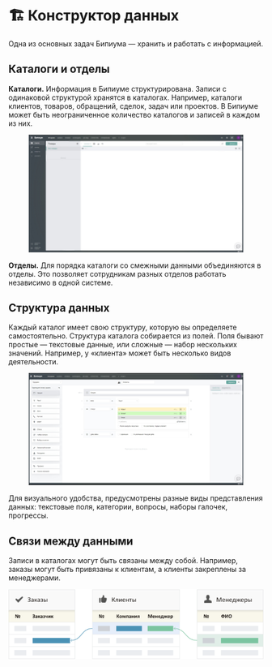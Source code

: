 # 🏗️ Конструктор данных

Одна из основных задач Бипиума — хранить и работать с информацией.

## Каталоги и отделы

**Каталоги.** Информация в Бипиуме структурирована. Записи с одинаковой структурой хранятся в каталогах. Например, каталоги клиентов, товаров, обращений, сделок, задач или проектов. В Бипиуме может быть неограниченное количество каталогов и записей в каждом из них.

<figure><img src="../../.gitbook/assets/image.jpg" alt=""><figcaption></figcaption></figure>

**Отделы.** Для порядка каталоги со смежными данными объединяются в отделы. Это позволяет сотрудникам разных отделов работать независимо в одной системе.

## Структура данных

Каждый каталог имеет свою структуру, которую вы определяете самостоятельно. Структура каталога собирается из полей. Поля бывают простые — текстовые данные, или сложные — набор нескольких значений. Например, у «клиента» может быть несколько видов деятельности.

<figure><img src="../../.gitbook/assets/image (1).jpg" alt=""><figcaption></figcaption></figure>

Для визуального удобства, предусмотрены разные виды представления данных: текстовые поля, категории, вопросы, наборы галочек, прогрессы.

## Связи между данными

Записи в каталогах могут быть связаны между собой. Например, заказы могут быть привязаны к клиентам, а клиенты закреплены за менеджерами.

![](../../.gitbook/assets/structire-links.png)
